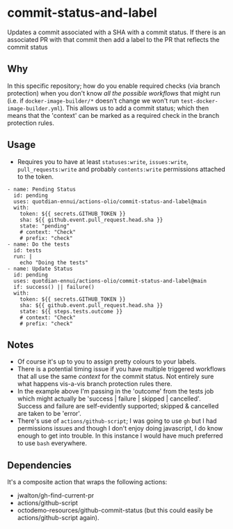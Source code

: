 # commit-status-and-label

Updates a commit associated with a SHA with a commit status. If there is an associated PR with that commit then add a label to the PR that reflects the commit status

## Why

In this specific repository; how do you enable required checks (via branch protection) when you don't know _all the possible workflows_ that might run (i.e. if `docker-image-builder/*` doesn't change we won't run `test-docker-image-builder.yml`). This allows us to add a commit status; which then means that the 'context' can be marked as a required check in the branch protection rules.

## Usage

- Requires you to have at least `statuses:write`, `issues:write`, `pull_requests:write` and probably `contents:write` permissions attached to the token.

```action
- name: Pending Status
  id: pending
  uses: quotdian-ennui/actions-olio/commit-status-and-label@main
  with:
    token: ${{ secrets.GITHUB_TOKEN }}
    sha: ${{ github.event.pull_request.head.sha }}
    state: "pending"
    # context: "Check"
    # prefix: "check"
- name: Do the tests
  id: tests
  run: |
    echo "Doing the tests"
- name: Update Status
  id: pending
  uses: quotdian-ennui/actions-olio/commit-status-and-label@main
  if: success() || failure()
  with:
    token: ${{ secrets.GITHUB_TOKEN }}
    sha: ${{ github.event.pull_request.head.sha }}
    state: ${{ steps.tests.outcome }}
    # context: "Check"
    # prefix: "check"
```

## Notes

- Of course it's up to you to assign pretty colours to your labels.
- There is a potential timing issue if you have multiple triggered workflows that all use the same _context_ for the commit status. Not entirely sure what happens vis-a-vis branch protection rules there.
- In the example above I'm passing in the 'outcome' from the tests job which might actually be 'success | failure | skipped | cancelled'. Success and failure are self-evidently supported; skipped & cancelled are taken to be 'error'.
- There's use of `actions/github-script`; I was going to use `gh` but I had permissions issues and though I don't enjoy doing javascript, I do know enough to get into trouble. In this instance I would have much preferred to use `bash` everywhere.

## Dependencies

It's a composite action that wraps the following actions:

- jwalton/gh-find-current-pr
- actions/github-script
- octodemo-resources/github-commit-status (but this could easily be actions/github-script again).